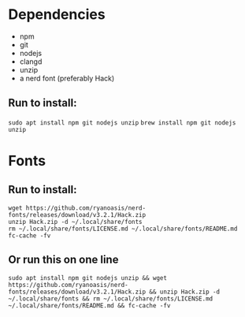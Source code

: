 <h1>Dependencies</h1>

<ul>
<li>npm</li>
<li>git</li>
<li>nodejs</li>
<li>clangd</li>
<li>unzip</li>
<li>a nerd font (preferably Hack)</li>
</ul>

<h2>Run to install:</h2>
<code>sudo apt install npm git nodejs unzip</code>
<code>brew install npm git nodejs unzip</code>

<h1>Fonts</h1>

<h2>Run to install:</h2>
<pre><code>wget https://github.com/ryanoasis/nerd-fonts/releases/download/v3.2.1/Hack.zip
unzip Hack.zip -d ~/.local/share/fonts
rm ~/.local/share/fonts/LICENSE.md ~/.local/share/fonts/README.md
fc-cache -fv</code></pre>

<h2>Or run this on one line</h2>
<code>sudo apt install npm git nodejs unzip && wget https://github.com/ryanoasis/nerd-fonts/releases/download/v3.2.1/Hack.zip && unzip Hack.zip -d ~/.local/share/fonts && rm ~/.local/share/fonts/LICENSE.md ~/.local/share/fonts/README.md && fc-cache -fv</code>
